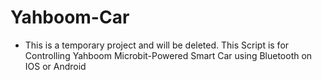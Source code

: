 # Yahboom-Car
- This is a temporary project and will be deleted.
  This Script is for Controlling Yahboom Microbit-Powered Smart Car using Bluetooth on IOS or Android
